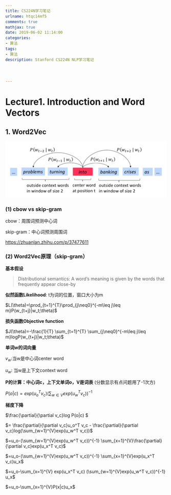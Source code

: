 ```yaml
---
title: CS224N学习笔记
urlname: htqc14mf5
comments: true
mathjax: true
date: 2019-06-02 11:14:00
categories:
- 算法
tags:
- 算法
description: Stanford CS224N NLP学习笔记



---
```


# Lecture1. Introduction and Word Vectors

## 1. Word2Vec

![Word2Vec中心词预测周围词](/images/CS224N/word2vec_windows.png)

### (1) cbow vs skip-gram

cbow：周围词预测中心词

skip-gram：中心词预测周围词

<https://zhuanlan.zhihu.com/p/37477611>

### (2) Word2Vec原理（skip-gram）

**基本假设**

> Distributional semantics: A word’s meaning is given by the words that frequently appear close-by 

**似然函数Likelihood**: t为词的位置，窗口大小为m

$L(\theta)=\prod_{t=1}^{T}\prod_{j\neq0}^{-m\leq j\leq m}P(w_{t+j}|w_t;\theta)$

**损失函数Objective function**

$J(\theta)=-\frac{1}{T} \sum_{t=1}^{T} \sum_{j\neq0}^{-m\leq j\leq m}logP(w_{t+j}|w_t;\theta)$

**单词w的词向量**

$v_w$:当w是中心词center word

$u_w$: 当w是上下文context word

**P的计算：中心词c，上下文单词o，V是词表** (分数显示有点问题用了-1次方)

$P(o|c)={exp(u_o^T v_c)}  ({\sum_{w\in V}exp(u_w^T v_c)})^{-1}$

**梯度下降**

$\frac{\partial}{\partial v_c}log P(o|c) $

$= \frac{\partial}{\partial v_c}u_o^T v_c -  \frac{\partial}{\partial v_c}log(\sum_{w=1}^{V}exp(u_w^T v_c))$

$=u_o-(\sum_{w=1}^{V}exp(u_w^T v_c))^{-1} \sum_{x=1}^{V}\frac{\partial}{\partial v_c}exp(u_x^T v_c)$

$=u_o-(\sum_{w=1}^{V}exp(u_w^T v_c))^{-1} \sum_{x=1}^{V}exp(u_x^T v_c)u_x$

$=u_o-\sum_{x=1}^{V} exp(u_x^T v_c) (\sum_{w=1}^{V}exp(u_w^T v_c))^{-1} u_x$

$=u_o-\sum_{x=1}^{V}P(x|c)u_x$

